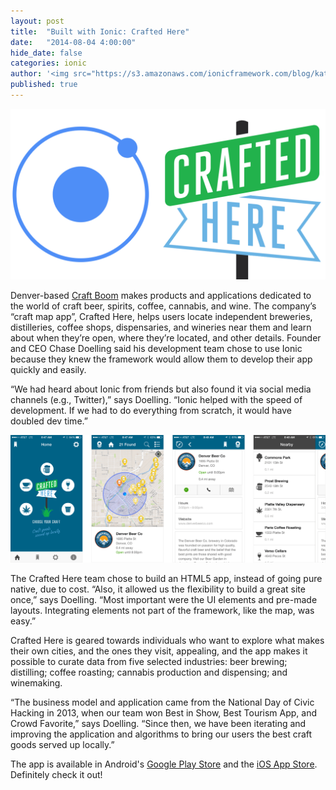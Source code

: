 ```yaml
---
layout: post
title:  "Built with Ionic: Crafted Here"
date:   "2014-08-04 4:00:00"
hide_date: false
categories: ionic
author: '<img src="https://s3.amazonaws.com/ionicframework.com/blog/katie-md.jpg" class="author-icon">Katie'
published: true
---
```


<img class="showcase-image" src="/img/blog/craftedhere-header.png">

Denver-based [Craft Boom](http://www.craft-boom.com) makes products and applications dedicated to the world of craft beer, spirits, coffee, cannabis, and wine. The company’s “craft map app”, Crafted Here, helps users locate independent breweries, distilleries, coffee shops, dispensaries, and wineries near them and learn about when they’re open, where they’re located, and other details. Founder and CEO Chase Doelling said his development team chose to use Ionic because they knew the framework would allow them to develop their app quickly and easily.

“We had heard about Ionic from friends but also found it via social media channels (e.g., Twitter),” says Doelling. “Ionic helped with the speed of development. If we had to do everything from scratch, it would have doubled dev time.”

<!-- more -->

<a href="http://ionicframework.com/img/blog/craftedhere-app-preview.png"><img class="body-image" src="/img/blog/craftedhere-app-preview.png"></a>

The Crafted Here team chose to build an HTML5 app, instead of going pure native, due to cost. “Also, it allowed us the flexibility to build a great site once,” says Doelling. “Most important were the UI elements and pre-made layouts. Integrating elements not part of the framework, like the map, was easy.”

Crafted Here is geared towards individuals who want to explore what makes their own cities, and the ones they visit, appealing, and the app makes it possible to curate data from five selected industries: beer brewing; distilling; coffee roasting; cannabis production and dispensing; and winemaking.

“The business model and application came from the National Day of Civic Hacking in 2013, when our team won Best in Show, Best Tourism App, and Crowd Favorite,” says Doelling. “Since then, we have been iterating and improving the application and algorithms to bring our users the best craft goods served up locally.”

The app is available in Android's [Google Play Store](https://play.google.com/store/apps/details?id=us.craftedhere) and the [iOS App Store](https://itunes.apple.com/us/app/craftedhere/id859703795?ls=1&mt=8). Definitely check it out!


